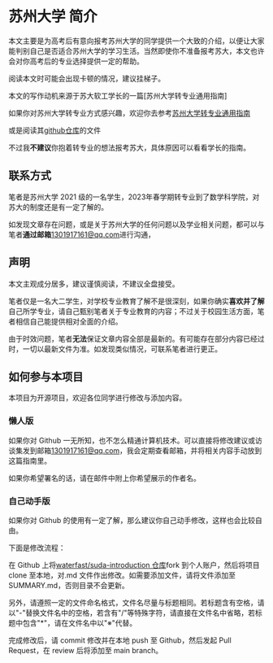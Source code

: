 # 苏州大学 简介

本文主要是为高考后有意向报考苏州大学的同学提供一个大致的介绍，以便让大家能判别自己是否适合苏州大学的学习生活。当然即使你不准备报考苏大，本文也许会对你高考后的专业选择提供一定的帮助。

阅读本文时可能会出现卡顿的情况，建议挂梯子。

本文的写作动机来源于苏大软工学长的一篇[苏州大学转专业通用指南]


如果你对苏州大学转专业方式感兴趣，欢迎你去参考[苏州大学转专业通用指南](https://gaoge011022.gitbook.io/suda-major-change-guide-universal/)

或是阅读其[github仓库](https://github.com/Snowfly-T/SUDA-major-change-guide-universal)的文件

不过我**不建议**你抱着转专业的想法报考苏大，具体原因可以看看学长的指南。


## 联系方式

笔者是苏州大学 2021 级的一名学生，2023年春学期转专业到了数学科学院，对苏大的制度还是有一定了解的。

如发现文章存在问题，或是关于苏州大学的任何问题以及学业相关问题，都可以与笔者**通过邮箱**[1301917161@qq.com](mailto:1301917161@qq.com)进行沟通，

## 声明

本文主观成分居多，建议谨慎阅读，不建议全盘接受。

笔者仅是一名大二学生，对学校专业教育了解不是很深刻，如果你确实**喜欢并了解**自己所学专业，请自己甄别笔者关于专业教育的内容；不过关于校园生活方面，笔者相信自己能提供相对全面的介绍。

由于时效问题，笔者**无法**保证文章内容全部是最新的。有可能存在部分内容已经过时，一切以最新文件为准。如发现类似情况，可联系笔者进行更正。


## 如何参与本项目

本项目为开源项目，欢迎各位同学进行修改与添加内容。

### 懒人版

如果你对 Github 一无所知，也不怎么精通计算机技术。可以直接将修改建议或访谈集发到邮箱[1301917161@qq.com](mailto:1301917161@qq.com)，我会定期查看邮箱，并将相关内容手动放到这篇指南里。

如果你希望署名的话，请在邮件中附上你希望展示的作者名。

### 自己动手版

如果你对 Github 的使用有一定了解，那么建议你自己动手修改，这样也会比较自由。

下面是修改流程：

在 Github 上将[waterfast/suda-introduction 仓库](https://github.com/waterfast/suda-introduction)fork 到个人账户，然后将项目 clone 至本地，对.md 文件作出修改。如需要添加文件，请将文件添加至 SUMMARY.md，否则目录不会更新。

另外，请遵照一定的文件命名格式，文件名尽量与标题相同。若标题含有空格，请以"-"替换文件名中的空格，若含有"/"等特殊字符，请直接在文件名中省略，若标题中包含"\*"，请在文件名中以"※"代替。

完成修改后，请 commit 修改并在本地 push 至 Github，然后发起 Pull Request，在 review 后将添加至 main branch。

